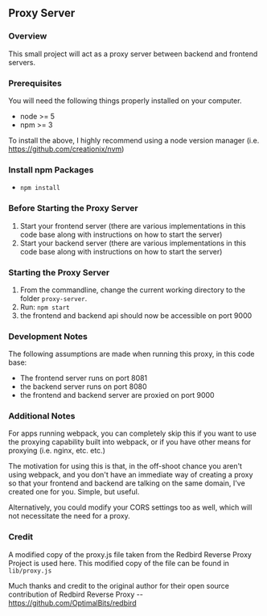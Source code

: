 ## Proxy Server

### Overview

This small project will act as a proxy server between backend and frontend servers.

### Prerequisites

You will need the following things properly installed on your computer.

* node >= 5
* npm >= 3

To install the above, I highly recommend using a node version manager (i.e. https://github.com/creationix/nvm)

### Install npm Packages

* `npm install`

### Before Starting the Proxy Server

1. Start your frontend server (there are various implementations in this code base along with instructions on how to start
the server)
2. Start your backend server (there are various implementations in this code base along with instructions on how to start
the server)

### Starting the Proxy Server

1. From the commandline, change the current working directory to the folder `proxy-server`.
2. Run: `npm start`
3. the frontend and backend api should now be accessible on port 9000

### Development Notes

The following assumptions are made when running this proxy, in this code base:

* The frontend server runs on port 8081
* the backend server runs on port 8080
* the frontend and backend server are proxied on port 9000

### Additional Notes

For apps running webpack, you can completely skip this if you want to use the proxying
capability built into webpack, or if you have other means for proxying (i.e. nginx, etc. etc.)

The motivation for using this is that, in the off-shoot chance you aren't using webpack, and you don't have an immediate way of
creating a proxy so that your frontend and backend are talking on the same domain, I've created one for you. Simple, but useful.

Alternatively, you could modify your CORS settings too as well, which will not necessitate the need for a proxy.

### Credit

A modified copy of the proxy.js file taken from the Redbird Reverse Proxy Project is used here. This modified copy of the file can be found
in `lib/proxy.js`

Much thanks and credit to the original author for their open source contribution of Redbird Reverse Proxy -- https://github.com/OptimalBits/redbird

